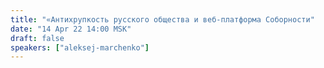 ```yaml
---
title: "«Антихрупкость русского общества и веб-платформа Соборности"
date: "14 Apr 22 14:00 MSK"
draft: false
speakers: ["aleksej-marchenko"]
---
```

